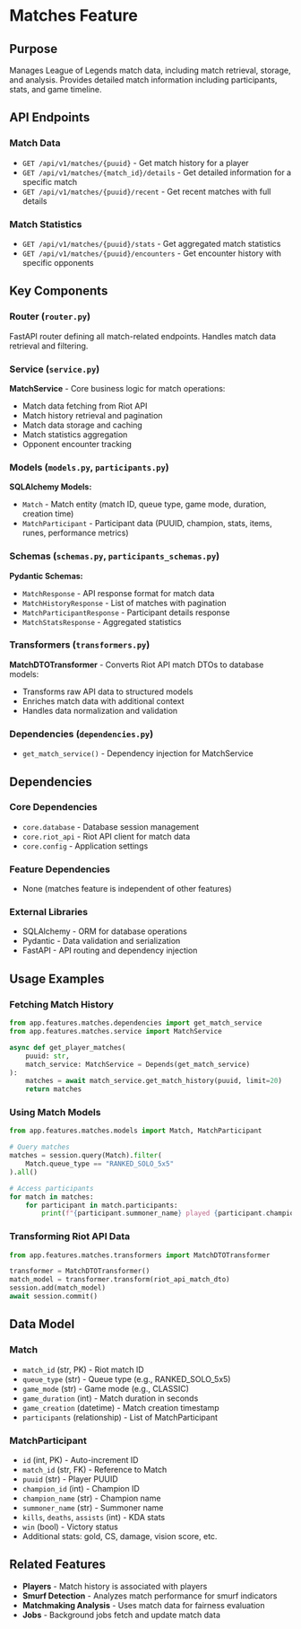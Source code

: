 # Matches Feature

## Purpose

Manages League of Legends match data, including match retrieval, storage, and analysis. Provides detailed match information including participants, stats, and game timeline.

## API Endpoints

### Match Data
- `GET /api/v1/matches/{puuid}` - Get match history for a player
- `GET /api/v1/matches/{match_id}/details` - Get detailed information for a specific match
- `GET /api/v1/matches/{puuid}/recent` - Get recent matches with full details

### Match Statistics
- `GET /api/v1/matches/{puuid}/stats` - Get aggregated match statistics
- `GET /api/v1/matches/{puuid}/encounters` - Get encounter history with specific opponents

## Key Components

### Router (`router.py`)
FastAPI router defining all match-related endpoints. Handles match data retrieval and filtering.

### Service (`service.py`)
**MatchService** - Core business logic for match operations:
- Match data fetching from Riot API
- Match history retrieval and pagination
- Match data storage and caching
- Match statistics aggregation
- Opponent encounter tracking

### Models (`models.py`, `participants.py`)
**SQLAlchemy Models:**
- `Match` - Match entity (match ID, queue type, game mode, duration, creation time)
- `MatchParticipant` - Participant data (PUUID, champion, stats, items, runes, performance metrics)

### Schemas (`schemas.py`, `participants_schemas.py`)
**Pydantic Schemas:**
- `MatchResponse` - API response format for match data
- `MatchHistoryResponse` - List of matches with pagination
- `MatchParticipantResponse` - Participant details response
- `MatchStatsResponse` - Aggregated statistics

### Transformers (`transformers.py`)
**MatchDTOTransformer** - Converts Riot API match DTOs to database models:
- Transforms raw API data to structured models
- Enriches match data with additional context
- Handles data normalization and validation

### Dependencies (`dependencies.py`)
- `get_match_service()` - Dependency injection for MatchService

## Dependencies

### Core Dependencies
- `core.database` - Database session management
- `core.riot_api` - Riot API client for match data
- `core.config` - Application settings

### Feature Dependencies
- None (matches feature is independent of other features)

### External Libraries
- SQLAlchemy - ORM for database operations
- Pydantic - Data validation and serialization
- FastAPI - API routing and dependency injection

## Usage Examples

### Fetching Match History

```python
from app.features.matches.dependencies import get_match_service
from app.features.matches.service import MatchService

async def get_player_matches(
    puuid: str,
    match_service: MatchService = Depends(get_match_service)
):
    matches = await match_service.get_match_history(puuid, limit=20)
    return matches
```

### Using Match Models

```python
from app.features.matches.models import Match, MatchParticipant

# Query matches
matches = session.query(Match).filter(
    Match.queue_type == "RANKED_SOLO_5x5"
).all()

# Access participants
for match in matches:
    for participant in match.participants:
        print(f"{participant.summoner_name} played {participant.champion_name}")
```

### Transforming Riot API Data

```python
from app.features.matches.transformers import MatchDTOTransformer

transformer = MatchDTOTransformer()
match_model = transformer.transform(riot_api_match_dto)
session.add(match_model)
await session.commit()
```

## Data Model

### Match
- `match_id` (str, PK) - Riot match ID
- `queue_type` (str) - Queue type (e.g., RANKED_SOLO_5x5)
- `game_mode` (str) - Game mode (e.g., CLASSIC)
- `game_duration` (int) - Match duration in seconds
- `game_creation` (datetime) - Match creation timestamp
- `participants` (relationship) - List of MatchParticipant

### MatchParticipant
- `id` (int, PK) - Auto-increment ID
- `match_id` (str, FK) - Reference to Match
- `puuid` (str) - Player PUUID
- `champion_id` (int) - Champion ID
- `champion_name` (str) - Champion name
- `summoner_name` (str) - Summoner name
- `kills`, `deaths`, `assists` (int) - KDA stats
- `win` (bool) - Victory status
- Additional stats: gold, CS, damage, vision score, etc.

## Related Features

- **Players** - Match history is associated with players
- **Smurf Detection** - Analyzes match performance for smurf indicators
- **Matchmaking Analysis** - Uses match data for fairness evaluation
- **Jobs** - Background jobs fetch and update match data
